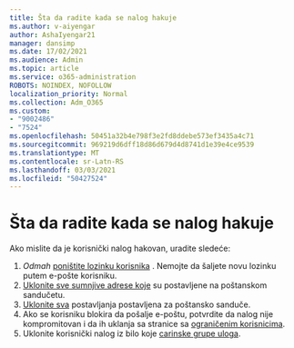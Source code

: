 ```yaml
---
title: Šta da radite kada se nalog hakuje
ms.author: v-aiyengar
author: AshaIyengar21
manager: dansimp
ms.date: 17/02/2021
ms.audience: Admin
ms.topic: article
ms.service: o365-administration
ROBOTS: NOINDEX, NOFOLLOW
localization_priority: Normal
ms.collection: Adm_O365
ms.custom:
- "9002486"
- "7524"
ms.openlocfilehash: 50451a32b4e798f3e2fd8ddebe573ef3435a4c71
ms.sourcegitcommit: 969219d6dff18d86d679d4d8741d1e39e4ce9539
ms.translationtype: MT
ms.contentlocale: sr-Latn-RS
ms.lasthandoff: 03/03/2021
ms.locfileid: "50427524"
---
```

# <a name="what-to-do-when-an-account-is-hacked"></a>Šta da radite kada se nalog hakuje

Ako mislite da je korisnički nalog hakovan, uradite sledeće:

1. *Odmah* [poništite lozinku korisnika](https://go.microsoft.com/fwlink/?linkid=2103704) . Nemojte da šaljete novu lozinku putem e-pošte korisniku.
1. [Uklonite sve sumnjive adrese koje](https://go.microsoft.com/fwlink/?linkid=2103705) su postavljene na poštanskom sandučetu.
1. [Uklonite sva](https://go.microsoft.com/fwlink/?linkid=2103706) postavljanja postavljena za poštansko sanduče.
1. Ako se korisniku blokira da pošalje e-poštu, potvrdite da nalog nije kompromitovan i da ih uklanja sa stranice sa [ograničenim korisnicima](https://go.microsoft.com/fwlink/?linkid=2103706).
1. Uklonite korisnički nalog iz bilo koje [carinske grupe uloga](https://go.microsoft.com/fwlink/?linkid=2092294).